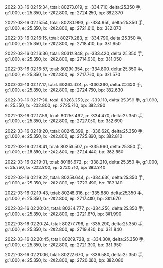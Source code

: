 2022-03-16 02:15:34, total: 80273.019, p: -334.710, delta:25.350 手, g:1.000, e: 25.350, b: -202.800, ep: 2724.250, bp: 382.370

2022-03-16 02:15:54, total: 80280.993, p: -334.950, delta:25.350 手, g:1.000, e: 25.350, b: -202.800, ep: 2721.610, bp: 382.070

2022-03-16 02:16:15, total: 80279.283, p: -334.790, delta:25.350 手, g:1.000, e: 25.350, b: -202.800, ep: 2718.410, bp: 381.650

2022-03-16 02:16:36, total: 80312.848, p: -333.420, delta:25.350 手, g:1.000, e: 25.350, b: -202.800, ep: 2714.980, bp: 381.050

2022-03-16 02:16:57, total: 80290.354, p: -334.800, delta:25.350 手, g:1.000, e: 25.350, b: -202.800, ep: 2717.760, bp: 381.570

2022-03-16 02:17:17, total: 80283.424, p: -336.280, delta:25.350 手, g:1.000, e: 25.350, b: -202.800, ep: 2724.760, bp: 382.630

2022-03-16 02:17:38, total: 80266.353, p: -333.110, delta:25.350 手, g:1.000, e: 25.350, b: -202.800, ep: 2725.210, bp: 382.290

2022-03-16 02:17:59, total: 80256.492, p: -334.470, delta:25.350 手, g:1.000, e: 25.350, b: -202.800, ep: 2727.050, bp: 382.690

2022-03-16 02:18:20, total: 80245.399, p: -336.620, delta:25.350 手, g:1.000, e: 25.350, b: -202.800, ep: 2725.860, bp: 382.810

2022-03-16 02:18:41, total: 80259.507, p: -335.960, delta:25.350 手, g:1.000, e: 25.350, b: -202.800, ep: 2724.440, bp: 382.550

2022-03-16 02:19:01, total: 80186.672, p: -338.210, delta:25.350 手, g:1.000, e: 25.350, b: -202.800, ep: 2720.510, bp: 382.340

2022-03-16 02:19:22, total: 80258.644, p: -334.630, delta:25.350 手, g:1.000, e: 25.350, b: -202.800, ep: 2722.490, bp: 382.140

2022-03-16 02:19:43, total: 80246.316, p: -335.880, delta:25.350 手, g:1.000, e: 25.350, b: -202.800, ep: 2717.480, bp: 381.670

2022-03-16 02:20:04, total: 80284.777, p: -334.250, delta:25.350 手, g:1.000, e: 25.350, b: -202.800, ep: 2721.670, bp: 381.990

2022-03-16 02:20:24, total: 80277.796, p: -335.290, delta:25.350 手, g:1.000, e: 25.350, b: -202.800, ep: 2719.430, bp: 381.840

2022-03-16 02:20:45, total: 80269.728, p: -334.300, delta:25.350 手, g:1.000, e: 25.350, b: -202.800, ep: 2721.300, bp: 381.950

2022-03-16 02:21:06, total: 80222.670, p: -336.580, delta:25.350 手, g:1.000, e: 25.350, b: -202.800, ep: 2720.060, bp: 382.080